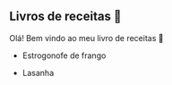 ## Livros de receitas :orange:

Olá! Bem vindo ao meu livro de receitas :raised_back_of_hand:



- Estrogonofe de frango

- Lasanha

